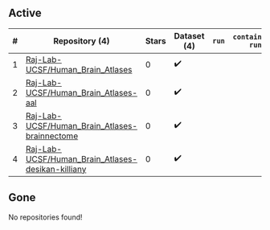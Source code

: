 ## Active
| # | Repository (4) | Stars | Dataset (4) | `run` | `containers-run` |
| --- | --- | --- | --- | --- | --- |
| 1 | [Raj-Lab-UCSF/Human_Brain_Atlases](https://github.com/Raj-Lab-UCSF/Human_Brain_Atlases) | 0 | :heavy_check_mark: |  |  |
| 2 | [Raj-Lab-UCSF/Human_Brain_Atlases-aal](https://github.com/Raj-Lab-UCSF/Human_Brain_Atlases-aal) | 0 | :heavy_check_mark: |  |  |
| 3 | [Raj-Lab-UCSF/Human_Brain_Atlases-brainnectome](https://github.com/Raj-Lab-UCSF/Human_Brain_Atlases-brainnectome) | 0 | :heavy_check_mark: |  |  |
| 4 | [Raj-Lab-UCSF/Human_Brain_Atlases-desikan-killiany](https://github.com/Raj-Lab-UCSF/Human_Brain_Atlases-desikan-killiany) | 0 | :heavy_check_mark: |  |  |

## Gone
No repositories found!
